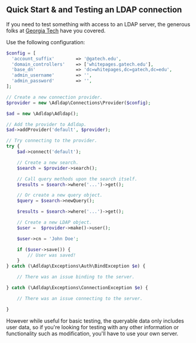 ## Quick Start & and Testing an LDAP connection

If you need to test something with access to an LDAP server, the generous folks at [Georgia Tech](http://drupal.gatech.edu/handbook/public-ldap-server) have you covered.

Use the following configuration:

```php
$config = [
  'account_suffix'        => '@gatech.edu',
  'domain_controllers'    => ['whitepages.gatech.edu'],
  'base_dn'               => 'dc=whitepages,dc=gatech,dc=edu',
  'admin_username'        => '',
  'admin_password'        => '',
];

// Create a new connection provider.
$provider = new \Adldap\Connections\Provider($config);

$ad = new \Adldap\Adldap();

// Add the provider to Adldap.
$ad->addProvider('default', $provider);

// Try connecting to the provider.
try {
    $ad->connect('default');

    // Create a new search.
    $search = $provider->search();

    // Call query methods upon the search itself.
    $results = $search->where('...')->get();

    // Or create a new query object.
    $query = $search->newQuery();

    $results = $search->where('...')->get();

    // Create a new LDAP object.
    $user =  $provider->make()->user();

    $user->cn = 'John Doe';

    if ($user->save()) {
        // User was saved!
    }
} catch (\Adldap\Exceptions\Auth\BindException $e) {

    // There was an issue binding to the server.

} catch (\Adldap\Exceptions\ConnectionException $e) {

    // There was an issue connecting to the server.

}
```

However while useful for basic testing, the queryable data only includes user data, so if you're looking for testing with any other information
or functionality such as modification, you'll have to use your own server.
